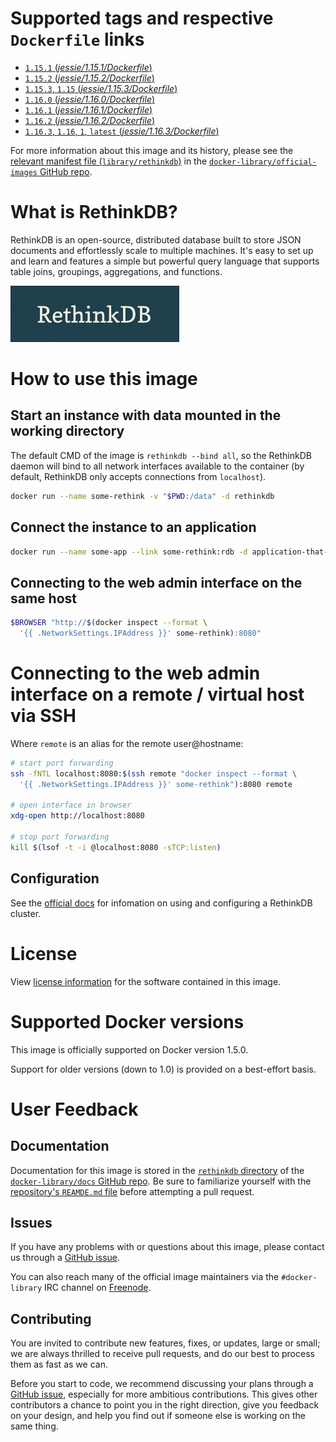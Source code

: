 # Supported tags and respective `Dockerfile` links

-	[`1.15.1` (*jessie/1.15.1/Dockerfile*)](https://github.com/stuartpb/rethinkdb-dockerfiles/blob/eb63b320ca55a792650ac0cab77847e985b9e245/jessie/1.15.1/Dockerfile)
-	[`1.15.2` (*jessie/1.15.2/Dockerfile*)](https://github.com/stuartpb/rethinkdb-dockerfiles/blob/eb63b320ca55a792650ac0cab77847e985b9e245/jessie/1.15.2/Dockerfile)
-	[`1.15.3`, `1.15` (*jessie/1.15.3/Dockerfile*)](https://github.com/stuartpb/rethinkdb-dockerfiles/blob/eb63b320ca55a792650ac0cab77847e985b9e245/jessie/1.15.3/Dockerfile)
-	[`1.16.0` (*jessie/1.16.0/Dockerfile*)](https://github.com/stuartpb/rethinkdb-dockerfiles/blob/eb63b320ca55a792650ac0cab77847e985b9e245/jessie/1.16.0/Dockerfile)
-	[`1.16.1` (*jessie/1.16.1/Dockerfile*)](https://github.com/stuartpb/rethinkdb-dockerfiles/blob/eb63b320ca55a792650ac0cab77847e985b9e245/jessie/1.16.1/Dockerfile)
-	[`1.16.2` (*jessie/1.16.2/Dockerfile*)](https://github.com/stuartpb/rethinkdb-dockerfiles/blob/eb63b320ca55a792650ac0cab77847e985b9e245/jessie/1.16.2/Dockerfile)
-	[`1.16.3`, `1.16`, `1`, `latest` (*jessie/1.16.3/Dockerfile*)](https://github.com/stuartpb/rethinkdb-dockerfiles/blob/eb63b320ca55a792650ac0cab77847e985b9e245/jessie/1.16.3/Dockerfile)

For more information about this image and its history, please see the [relevant manifest file (`library/rethinkdb`)](https://github.com/docker-library/official-images/blob/master/library/rethinkdb) in the [`docker-library/official-images` GitHub repo](https://github.com/docker-library/official-images).

# What is RethinkDB?

RethinkDB is an open-source, distributed database built to store JSON documents and effortlessly scale to multiple machines. It's easy to set up and learn and features a simple but powerful query language that supports table joins, groupings, aggregations, and functions.

![logo](https://raw.githubusercontent.com/docker-library/docs/master/rethinkdb/logo.png)

# How to use this image

## Start an instance with data mounted in the working directory

The default CMD of the image is `rethinkdb --bind all`, so the RethinkDB daemon will bind to all network interfaces available to the container (by default, RethinkDB only accepts connections from `localhost`).

```bash
docker run --name some-rethink -v "$PWD:/data" -d rethinkdb
```

## Connect the instance to an application

```bash
docker run --name some-app --link some-rethink:rdb -d application-that-uses-rdb
```

## Connecting to the web admin interface on the same host

```bash
$BROWSER "http://$(docker inspect --format \
  '{{ .NetworkSettings.IPAddress }}' some-rethink):8080"
```

# Connecting to the web admin interface on a remote / virtual host via SSH

Where `remote` is an alias for the remote user@hostname:

```bash
# start port forwarding
ssh -fNTL localhost:8080:$(ssh remote "docker inspect --format \
  '{{ .NetworkSettings.IPAddress }}' some-rethink"):8080 remote

# open interface in browser
xdg-open http://localhost:8080

# stop port forwarding
kill $(lsof -t -i @localhost:8080 -sTCP:listen)
```

## Configuration

See the [official docs](http://www.rethinkdb.com/docs/) for infomation on using and configuring a RethinkDB cluster.

# License

View [license information](http://www.gnu.org/licenses/agpl-3.0.html) for the software contained in this image.

# Supported Docker versions

This image is officially supported on Docker version 1.5.0.

Support for older versions (down to 1.0) is provided on a best-effort basis.

# User Feedback

## Documentation

Documentation for this image is stored in the [`rethinkdb` directory](https://github.com/docker-library/docs/tree/master/rethinkdb) of the [`docker-library/docs` GitHub repo](https://github.com/docker-library/docs). Be sure to familiarize yourself with the [repository's `REAMDE.md` file](https://github.com/docker-library/docs/blob/master/README.md) before attempting a pull request.

## Issues

If you have any problems with or questions about this image, please contact us through a [GitHub issue](https://github.com/stuartpb/rethinkdb-dockerfiles/issues).

You can also reach many of the official image maintainers via the `#docker-library` IRC channel on [Freenode](https://freenode.net).

## Contributing

You are invited to contribute new features, fixes, or updates, large or small; we are always thrilled to receive pull requests, and do our best to process them as fast as we can.

Before you start to code, we recommend discussing your plans through a [GitHub issue](https://github.com/stuartpb/rethinkdb-dockerfiles/issues), especially for more ambitious contributions. This gives other contributors a chance to point you in the right direction, give you feedback on your design, and help you find out if someone else is working on the same thing.
